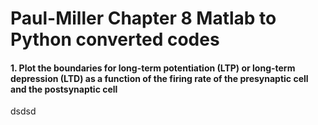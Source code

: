 # Paul-Miller Chapter 8 Matlab to Python converted codes

#### 1. Plot the boundaries for long-term potentiation (LTP) or long-term depression (LTD) as a function of the firing rate of the presynaptic cell and the postsynaptic cell

dsdsd
